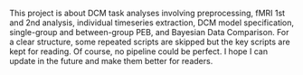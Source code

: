 This project is about DCM task analyses involving preprocessing, fMRI 1st and 2nd analysis, individual timeseries extraction, DCM model specification, single-group and between-group PEB, and Bayesian Data Comparison. For a clear structure, some repeated scripts are skipped but the key scripts are kept for reading.
Of course,  no pipeline could be perfect. I hope I can update in the future and make them better for readers.
